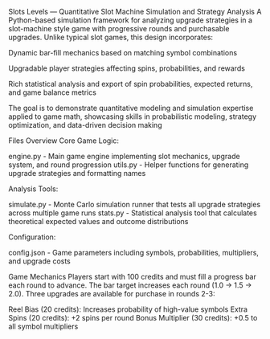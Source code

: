 Slots Levels — Quantitative Slot Machine Simulation and Strategy Analysis
A Python-based simulation framework for analyzing upgrade strategies in a slot-machine style game with progressive rounds and purchasable upgrades. Unlike typical slot games, this design incorporates:

Dynamic bar-fill mechanics based on matching symbol combinations

Upgradable player strategies affecting spins, probabilities, and rewards

Rich statistical analysis and export of spin probabilities, expected returns, and game balance metrics

The goal is to demonstrate quantitative modeling and simulation expertise applied to game math, showcasing skills in probabilistic modeling, strategy optimization, and data-driven decision making


Files Overview
Core Game Logic:

engine.py - Main game engine implementing slot mechanics, upgrade system, and round progression
utils.py - Helper functions for generating upgrade strategies and formatting names

Analysis Tools:

simulate.py - Monte Carlo simulation runner that tests all upgrade strategies across multiple game runs
stats.py - Statistical analysis tool that calculates theoretical expected values and outcome distributions

Configuration:

config.json - Game parameters including symbols, probabilities, multipliers, and upgrade costs

Game Mechanics
Players start with 100 credits and must fill a progress bar each round to advance. The bar target increases each round (1.0 → 1.5 → 2.0). Three upgrades are available for purchase in rounds 2-3:

Reel Bias (20 credits): Increases probability of high-value symbols
Extra Spins (20 credits): +2 spins per round
Bonus Multiplier (30 credits): +0.5 to all symbol multipliers
